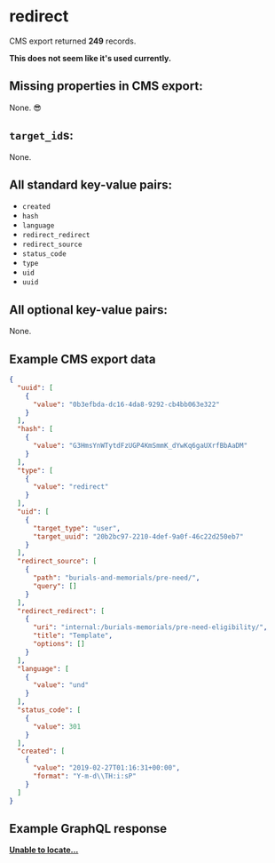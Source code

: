 # redirect

CMS export returned **249** records.

**This does not seem like it's used currently.**

## Missing properties in CMS export:

None. 😎

## `target_id`s:

None.

## All standard key-value pairs:

- `created`
- `hash`
- `language`
- `redirect_redirect`
- `redirect_source`
- `status_code`
- `type`
- `uid`
- `uuid`

## All optional key-value pairs:

None.

## Example CMS export data

```json
{
  "uuid": [
    {
      "value": "0b3efbda-dc16-4da8-9292-cb4bb063e322"
    }
  ],
  "hash": [
    {
      "value": "G3HmsYnWTytdFzUGP4KmSmmK_dYwKq6gaUXrfBbAaDM"
    }
  ],
  "type": [
    {
      "value": "redirect"
    }
  ],
  "uid": [
    {
      "target_type": "user",
      "target_uuid": "20b2bc97-2210-4def-9a0f-46c22d250eb7"
    }
  ],
  "redirect_source": [
    {
      "path": "burials-and-memorials/pre-need/",
      "query": []
    }
  ],
  "redirect_redirect": [
    {
      "uri": "internal:/burials-memorials/pre-need-eligibility/",
      "title": "Template",
      "options": []
    }
  ],
  "language": [
    {
      "value": "und"
    }
  ],
  "status_code": [
    {
      "value": 301
    }
  ],
  "created": [
    {
      "value": "2019-02-27T01:16:31+00:00",
      "format": "Y-m-d\\TH:i:sP"
    }
  ]
}
```

## Example GraphQL response

**[Unable to locate...](../../../../../../.cache/localhost/drupal/pages.json)**
